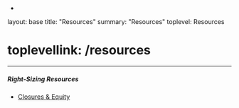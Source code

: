 -
layout: base
title: "Resources"
summary: "Resources"
toplevel: Resources
# toplevellink: /resources
---


<h5>Right-Sizing Resources</h5>
<ul>
<li><a href="https://edpolicyinca.org/publications/declining-enrollment-school-closures-and-equity-considerations">Closures & Equity</a></li>
</ul>


